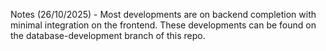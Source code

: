 Notes
(26/10/2025) - Most developments are on backend completion with minimal integration on the frontend. These developments can be found on the database-development branch of this repo.

